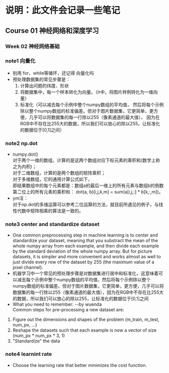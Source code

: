 # 说明：此文件会记录一些笔记    </br>

## Course 01 神经网络和深度学习    </br>

### Week 02 神经网络基础    </br>

### note1 向量化    </br>
* 别用 for、while等循环，还记得 向量化吗
* 预处理数据集的常见步骤是：    </br>
  1. 计算出问题的纬度、形状    </br>
  2. 将数据集中，每一个样本转化为向量。（lr中，将图片样例转化为一维向量）    </br>
  3. 标准化（可以减去每个示例中整个numpy数组的平均值， 然后将每个示例除以整个numpy数组的标准偏差。但对于图片数据集，它更简单，更方便，几乎可以将数据集的每一行除以255（像素通道的最大值）， 因为在RGB中不存在比255大的数据，所以我们可以放心的除以255，让标准化的数据位于[0,1]之间）    </br>

### note2 np.dot    </br>

* numpy.dot()          </br>
对于两个一维的数组，计算的是这两个数组对应下标元素的乘积和(数学上称之为内积)；    </br>
对于二维数组，计算的是两个数组的矩阵乘积；       </br>
对于多维数组，它的通用计算公式如下，      </br>
即结果数组中的每个元素都是：数组a的最后一维上的所有元素与数组b的倒数第二位上的所有元素的乘积和： dot(a, b)[i,j,k,m] = sum(a[i,j,:] * b[k,:,m])。    </br>
* ym注：         </br>
对于np.dot的多维运算可以参考二位运算的方法，就目前所遇见的例子，与线性代数中矩阵相乘的算法是一致的。    </br>
### note3 center and standardize dataset    </br> 
* One common preprocessing step in machine learning is to center and standardize your dataset, meaning that you substract the mean of the whole numpy array from each example, and then divide each example by the standard deviation of the whole numpy array. But for picture datasets, it is simpler and more convenient and works almost as well to just divide every row of the dataset by 255 (the maximum value of a pixel channel).
* 机器学习中一个常见的预处理步骤是对数据集进行居中和标准化，这意味着可以减去每个示例中整个numpy数组的平均值，然后将每个示例除以整个numpy数组的标准偏差。但对于图片数据集，它更简单，更方便，几乎可以将数据集的每一行除以255（像素通道的最大值），因为在RGB中不存在比255大的数据，所以我们可以放心的除以255，让标准化的数据位于[0,1]之间
* What you need to remember: --by wuenda     </br> 
Common steps for pre-processing a new dataset are:
1. Figure out the dimensions and shapes of the problem (m_train, m_test, num_px, ...)    </br> 
2. Reshape the datasets such that each example is now a vector of size (num_px * num_px * 3, 1)    </br> 
3. "Standardize" the data    </br> 

### note4 learnint rate    </br>
* Choose the learning rate that better minimizes the cost function.    </br>
